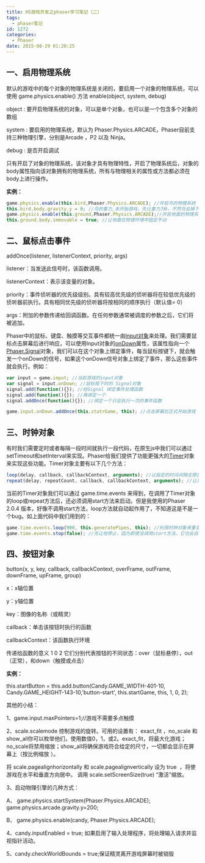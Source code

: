 ```yaml
---
title: H5游戏开发之phaser学习笔记（二）
tags:
  - phaser笔记
id: 1272
categories:
  - Phaser
date: 2015-08-29 01:20:25
---
```


## **一、启用物理系统**

默认的游戏中的每个对象的物理系统是关闭的，要启用一个对象的物理系统，可以使用 game.physics.enable() 方法
enable(object, system, debug)

object : 要开启物理系统的对象，可以是单个对象，也可以是一个包含多个对象的数组

system : 要启用的物理系统，默认为 Phaser.Physics.ARCADE，Phaser目前支持三种物理引擎，分别是Arcade ，P2 以及 Ninja。

debug : 是否开启调试

只有开启了对象的物理系统，该对象才具有物理特性，开启了物理系统后，对象的body属性指向该对象拥有的物理系统，所有与物理相关的属性或方法都必须在body上进行操作。

**实例：**

```javascript
game.physics.enable(this.bird,Phaser.Physics.ARCADE); //开启鸟的物理系统
this.bird.body.gravity.y = 0; //鸟的重力,未开始游戏，先让重力为0，不然鸟会掉下来
game.physics.enable(this.ground,Phaser.Physics.ARCADE);//开启地面的物理系统
this.ground.body.immovable = true; //让地面在物理环境中固定不动
```
## **二、鼠标点击事件**

addOnce(listener, listenerContext, priority, args)

listener：当发送此信号时，该函数调用。

listenerContext：表示该变量的对象。

priority：事件侦听器的优先级级别。具有较高优先级的侦听器将在较低优先级的侦听器前执行。具有相同优先级的侦听器将按相同的顺序执行（默认值= 0）

args：附加的参数传递给回调函数。在任何参数通常被调度的参数之后，它们将被追加。

Phaser中的鼠标、键盘、触摸等交互事件都统一由[Input对象](http://docs.phaser.io/Phaser.Input.html)来处理。我们需要鼠标点击屏幕后进行响应，可以使用Input对象的[onDown](http://docs.phaser.io/Phaser.Input.html#onDown)属性，该属性指向一个[Phaser.Signal](http://docs.phaser.io/Phaser.Signal.html)对象，我们可以在这个对象上绑定事件，每当鼠标按键下，就会触发一个onDown的信号，如果这个onDown信号对象上绑定了事件，那么这些事件就会执行。例如：

```javascript
var input = game.input; //当前游戏的input对象
var signal = input.onDown; //鼠标按下时的 Signal对象
signal.add(function(){}); //给Signal 绑定事件处理函数
signal.add(function(){}); //再绑定一个
signal.addOnce(function(){}); //绑定一个只会执行一次的事件函数
```
```javascript
game.input.onDown.addOnce(this.statrGame, this); //点击屏幕后正式开始游戏
```
## **三、时钟对象**

有时我们需要定时或者每隔一段时间就执行一段代码，在原生js中我们可以通过setTimeout和setInterval来实现。Phaser给我们提供了功能更强大的[Timer](http://docs.phaser.io/Phaser.Timer.html)对象来实现这些功能。Timer对象主要有以下几个方法：
```javascript
loop(delay, callback, callbackContext, arguments); //以指定的时间间隔无限重复执行某一个函数，直到调用了Timer对象的stop()方法才停止
repeat(delay, repeatCount, callback, callbackContext, arguments); //让某个函数重复执行，可以指定重复的次数
```
当前的Timer对象我们可以通过 game.time.events 来得到，在调用了Timer对象的loop或repeat方法后，还必须调用start方法来启动。但是我使用的Phaser 2.0.4 版本，好像不调用start方法，loop方法就自动起作用了，不知道这是不是一个bug。如上面代码中我们用到的：
```javascript
game.time.events.loop(900, this.generatePipes, this); //利用时钟对象来重复产生管道
game.time.events.stop(false); //先让他停止，因为即使没调用start方法，它也会自动启动，这应该是一个bug
```

## **四、按钮对象**

button(x, y, key, callback, callbackContext, overFrame, outFrame, downFrame, upFrame, group)

x：x轴位置

y：y轴位置

key：图像的名称（或精灵）

callback：单击该按钮时执行的函数

callbackContext：该函数执行环境

传递给函数的意义 1 0 2 它们分别代表按钮的不同状态：over（鼠标悬停），out（正常），和down（触摸或点击）

**实例：**

this.startButton = this.add.button(Candy.GAME_WIDTH-401-10, Candy.GAME_HEIGHT-143-10,'button-start', this.startGame, this, 1, 0, 2);

其他的小结：

1、game.input.maxPointers=1;//游戏不需要多点触摸

2、scale.scalemode 控制游戏的旋转。可用的设置有： exact_fit ，no_scale 和 show_all你可以枚举他们，使用数值0，1，或2。exact_fit，将最大化游戏；no_scale将禁用缩放；show_all将确保游戏符合给定的尺寸，一切都会显示在屏幕上（按比例缩放 ）。 

将 scale.pagealignhorizontally 和 scale.pagealignvertically 设为 true  ，将使游戏在水平和垂直方向居中。 
调用 scale.setScreenSize(true) “激活”缩放。 

3、启动物理引擎的几种方式：

A、
game.physics.startSystem(Phaser.Physics.ARCADE);
game.physics.arcade.gravity.y=200;

B、
game.physics.enable(candy, Phaser.Physics.ARCADE);

4、candy.inputEnabled = true; 如果启用了输入处理程序，将处理输入请求并监视指针活动。

5、candy.checkWorldBounds = true;保证精灵离开游戏屏幕时被销毁
